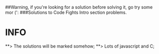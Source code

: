 ##Warning, if you're looking for a solution before solving it, go try some mor (':
###Solutions to Code Fights Intro section problems.

INFO
=================
**> The solutions will be marked somehow;
**> Lots of javascript and C;

